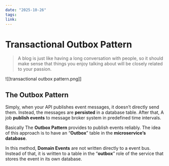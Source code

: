```yaml
---
date: "2025-10-26"
tags: 
link:
---
```


# Transactional Outbox Pattern

> A blog is just like having a long conversation with people, so it should make sense that things you enjoy talking about will be closely related to your passion.

![[transactional outbox pattern.png]]
## The Outbox Pattern

Simply, when your API publishes event messages, it doesn’t directly send them. Instead, the messages are **persisted** in a database table. After that, A job **publish events** to message broker system in predefined time intervals.

Basically The **Outbox Pattern** provides to publish events reliably. The idea of this approach is to have an “**Outbox**” table in the **microservice’s database**.

In this method, **Domain Events** are not written directly to a event bus. Instead of that, it is written to a table in the “**outbox**” role of the service that stores the event in its own database.